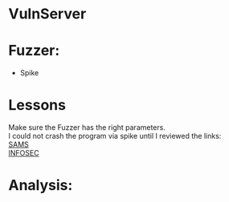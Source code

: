 # VulnServer

# Fuzzer:
* Spike

# Lessons
Make sure the Fuzzer has the right parameters.<br>I could not crash the program via spike until I reviewed the links: <br>[SAMS](https://samsclass.info/127/proj/p16-spike.htm)<br>[INFOSEC](https://resources.infosecinstitute.com/topic/intro-to-fuzzing/)
# Analysis:


